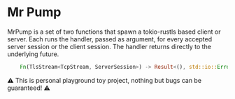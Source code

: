 # Mr Pump #

MrPump is a set of two functions that spawn a tokio-rustls based client or server.
Each runs the handler, passed as argument, for every accepted server session or the client session.
The handler returns directly to the underlying future.
```rust
    Fn(TlsStream<TcpStream, ServerSession>) -> Result<(), std::io::Error>
```

 :warning: This is personal playground toy project, nothing but bugs can be guaranteed! :warning:

